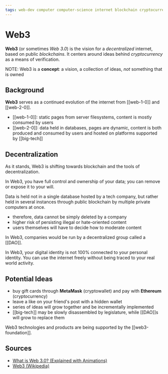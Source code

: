 ```yaml
---
tags: web-dev computer computer-science internet blockchain cryptocurrency
---
```


# Web3

**Web3** (or sometimes _Web 3.0_) is the vision for a _decentralized_ internet, based on public _blockchains_. It centers around ideas behind _cryptocurrency_ as a means of verification.

NOTE: Web3 is a **concept**: a vision, a collection of ideas, _not_ something that is owned

## Background

**Web3** serves as a continued evolution of the internet from [[web-1-0]] and [[web-2-0]].

- [[web-1-0]]: static pages from server filesystems, content is mostly consumed by users
- [[web-2-0]]: data held in databases, pages are dynamic, content is both produced and consumed by users and hosted on platforms supported by [[big-tech]]

## Decentralization

As it stands, Web3 is shifting towards blockchain and the tools of decentralization.

In Web3, you have full control and ownership of your data; you can remove or expose it to your will.

Data is held not in a single database hosted by a tech company, but rather held in several instances through public blockchain by multiple private computers at once.

- therefore, data cannot be simply deleted by a company
- higher risk of persisting illegal or hate-oriented content
- users themselves will have to decide how to moderate content

In Web3, companies would be run by a decentralized group called a [[DAO]].

In Web3, your digital identity is not 100% connected to your personal identity. You can use the internet freely without being traced to your real world activity.

## Potential Ideas

- buy gift cards through **MetaMask** (cryptowallet) and pay with **Ethereum** (cryptocurrency)
- leave a like on your friend's post with a hidden wallet
- series of ideas will grow together and be incrementally implemented
- [[big-tech]] may be slowly disassembled by legislature, while [[DAO]]s will grow to replace them

Web3 technologies and products are being supported by the [[web3-foundation]].

## Sources

- [What is Web 3.0? (Explained with Animations)](https://www.youtube.com/watch?v=nHhAEkG1y2U)
- [Web3 (Wikipedia)](https://en.wikipedia.org/wiki/Web3)
